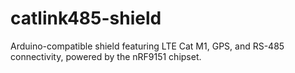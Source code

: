 # catlink485-shield
Arduino-compatible shield featuring LTE Cat M1, GPS, and RS-485 connectivity, powered by the nRF9151 chipset.
